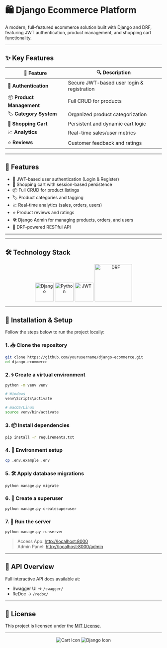 # 🛍️ Django Ecommerce Platform


A modern, full-featured ecommerce solution built with Django and DRF, featuring JWT authentication, product management, and shopping cart functionality.

---

## ✨ Key Features

<div align="center">

| 🧩 Feature | 🔍 Description |
|-----------|----------------|
| 🔐 **Authentication** | Secure JWT-based user login & registration |
| 📦 **Product Management** | Full CRUD for products |
| 🏷️ **Category System** | Organized product categorization |
| 🛒 **Shopping Cart** | Persistent and dynamic cart logic |
| 📈 **Analytics** | Real-time sales/user metrics |
| ⭐ **Reviews** | Customer feedback and ratings |

</div>

---


## 🚀 Features

- 🔐 JWT-based user authentication (Login & Register)  
- 🛒 Shopping cart with session-based persistence  
- 📦 Full CRUD for product listings  
- 🏷️ Product categories and tagging  
- 📈 Real-time analytics (sales, orders, users)  
- ⭐ Product reviews and ratings  
- 🛠️ Django Admin for managing products, orders, and users  
- 🔗 DRF-powered RESTful API

---


---

## 🛠 Technology Stack

<div align="center">
  <img src="https://cdn.jsdelivr.net/gh/devicons/devicon/icons/django/django-plain.svg" width="60" title="Django"/>
  <img src="https://cdn.jsdelivr.net/gh/devicons/devicon/icons/python/python-original.svg" width="60" title="Python"/>
  <img src="https://jwt.io/img/pic_logo.svg" width="60" title="JWT"/>
  <img src="https://www.django-rest-framework.org/img/logo.png" width="120" title="DRF"/>
</div>


---

## 🧪 Installation & Setup

Follow the steps below to run the project locally:

### 1. 📥 Clone the repository
```bash
git clone https://github.com/yourusername/django-ecommerce.git
cd django-ecommerce
```

### 2. 🌀 Create a virtual environment
```bash
python -m venv venv

# Windows
venv\Scripts\activate

# macOS/Linux
source venv/bin/activate
```

### 3. 📦 Install dependencies
```bash
pip install -r requirements.txt
```

### 4. 🔧 Environment setup
```bash
cp .env.example .env
```

### 5. 🛠️ Apply database migrations
```bash
python manage.py migrate
```

### 6. 👤 Create a superuser
```bash
python manage.py createsuperuser
```

### 7. 🚀 Run the server
```bash
python manage.py runserver
```

> Access App: [http://localhost:8000](http://localhost:8000)  
> Admin Panel: [http://localhost:8000/admin](http://localhost:8000/admin)

---

## 🔐 API Overview

Full interactive API docs available at:

- Swagger UI → `/swagger/`
- ReDoc → `/redoc/`

---

## 📜 License

This project is licensed under the [MIT License](https://opensource.org/licenses/MIT).

---


<div align="center">
  <img src="https://img.icons8.com/fluency/96/000000/shopping-cart.png" alt="Cart Icon">
  <img src="https://img.icons8.com/color/96/000000/django.png" alt="Django Icon">
</div>
